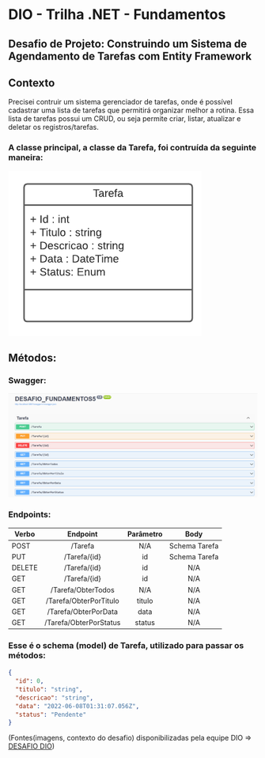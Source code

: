 # DIO - Trilha .NET - Fundamentos 
## Desafio de Projeto: Construindo um Sistema de Agendamento de Tarefas com Entity Framework

## Contexto
Precisei contruir um sistema gerenciador de tarefas, onde é possível cadastrar uma lista de tarefas que permitirá organizar melhor a rotina. Essa lista de tarefas possui um CRUD, ou seja permite criar, listar, atualizar e deletar os registros/tarefas.

### A classe principal, a classe da Tarefa, foi contruída da seguinte maneira:


![Classe Principal](/imgs/Classe_Principal.png)

## Métodos:
### Swagger:

![Métodos](/imgs/Metodos.png)


### Endpoints:


| Verbo  |         Endpoint       | Parâmetro |     Body       |
| ------ | :--------------------: | :-------: | :------------: |
| POST   | /Tarefa                |    N/A    | Schema Tarefa  |   
| PUT    | /Tarefa/{id}           |    id     | Schema Tarefa  |
| DELETE | /Tarefa/{id}           |    id     |      N/A       |     
| GET    | /Tarefa/{id}           |    id     |      N/A       |
| GET    | /Tarefa/ObterTodos     |    N/A    |      N/A       |
| GET    | /Tarefa/ObterPorTitulo |  titulo   |      N/A       |
| GET    | /Tarefa/ObterPorData   |   data    |      N/A       |
| GET    | /Tarefa/ObterPorStatus |  status   |      N/A       |


### Esse é o schema (model) de Tarefa, utilizado para passar os métodos:

```json
{
  "id": 0,
  "titulo": "string",
  "descricao": "string",
  "data": "2022-06-08T01:31:07.056Z",
  "status": "Pendente"
}
```




(Fontes(imagens, contexto do desafio) disponibilizadas pela equipe DIO => [DESAFIO DIO](https://github.com/digitalinnovationone/trilha-net-api-desafio))
